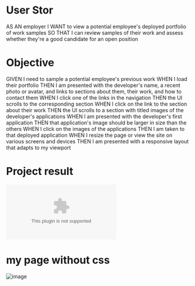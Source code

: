 # User Stor
AS AN employer
I WANT to view a potential employee's deployed portfolio of work samples
SO THAT I can review samples of their work and assess whether they're a good candidate for an open position
# Objective
GIVEN I need to sample a potential employee's previous work
WHEN I load their portfolio
THEN I am presented with the developer's name, a recent photo or avatar, and links to sections about them, their work, and how to contact them
WHEN I click one of the links in the navigation
THEN the UI scrolls to the corresponding section
WHEN I click on the link to the section about their work
THEN the UI scrolls to a section with titled images of the developer's applications
WHEN I am presented with the developer's first application
THEN that application's image should be larger in size than the others
WHEN I click on the images of the applications
THEN I am taken to that deployed application
WHEN I resize the page or view the site on various screens and devices
THEN I am presented with a responsive layout that adapts to my viewport
# Project result
![image ](./assets/imades/capture.docx)

# my page without css
![image ](./assets/imades/Capture.JPG)